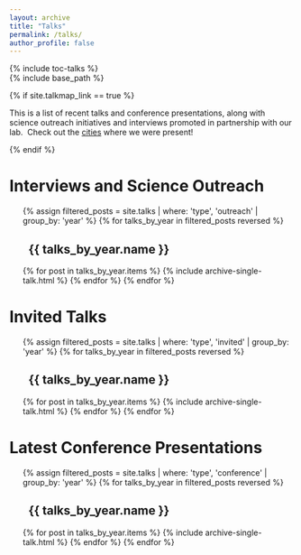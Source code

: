 ```yaml
---
layout: archive
title: "Talks"
permalink: /talks/
author_profile: false
---
```


<div class="sidebar sticky" style="width=250px;"><!--<div style="width=150px;float=left;margin-top:200px;position:relative;">-->
{% include toc-talks %}
</div>

<div class="archive">
{% include base_path %}

{% if site.talkmap_link == true %}
<p>This is a list of recent talks and conference presentations, along with science outreach initiatives and interviews promoted in partnership with our lab.
&nbsp;Check out the <a href="/talks/talkmap.html">cities</a> where we were present!
</p>
{% endif %}

<h1 id="toc-outreach" class="toc-item-padding">Interviews and Science Outreach</h1>
<ul>
{% assign filtered_posts = site.talks | where: 'type', 'outreach' | group_by: 'year' %}
{% for talks_by_year in filtered_posts reversed %}
  <h2 id="toc-outreach-{{ talks_by_year.name | slugify }}" class="toc-item-padding"><i class="fa fa-fw fa-calendar" aria-hidden="true"></i>&nbsp;&nbsp;{{ talks_by_year.name }}</h2>
  {% for post in talks_by_year.items %}
    {% include archive-single-talk.html %}
  {% endfor %}
{% endfor %}
</ul>

<h1 id="toc-invited" class="toc-item-padding">Invited Talks</h1>
<ul>
{% assign filtered_posts = site.talks | where: 'type', 'invited' | group_by: 'year' %}
{% for talks_by_year in filtered_posts reversed %}
  <h2 id="toc-invited-{{ talks_by_year.name | slugify }}" class="toc-item-padding"><i class="fa fa-fw fa-calendar" aria-hidden="true"></i>&nbsp;&nbsp;{{ talks_by_year.name }}</h2>
  {% for post in talks_by_year.items %}
    {% include archive-single-talk.html %}
  {% endfor %}
{% endfor %}
</ul>

<h1 id="toc-conference" class="toc-item-padding">Latest Conference Presentations</h1>
<ul>
{% assign filtered_posts = site.talks | where: 'type', 'conference' | group_by: 'year' %}
{% for talks_by_year in filtered_posts reversed %}
  <h2 id="toc-conference-{{ talks_by_year.name | slugify }}" class="toc-item-padding"><i class="fa fa-fw fa-calendar" aria-hidden="true"></i>&nbsp;&nbsp;{{ talks_by_year.name }}</h2>
  {% for post in talks_by_year.items %}
    {% include archive-single-talk.html %}
  {% endfor %}
{% endfor %}
</ul>
</div>